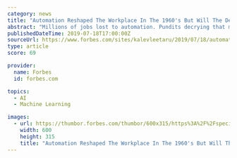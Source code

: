 ```yaml
---
category: news
title: "Automation Reshaped The Workplace In The 1960's But Will The Deep Learning Revolution Be Different?"
abstract: "Millions of jobs lost to automation. Pundits decrying that machines are increasingly displacing humans in the workforce. The federal government running advertising and training programs to retrain displaced workers for increasingly technical jobs in an era ..."
publishedDateTime: 2019-07-18T17:00:00Z
sourceUrl: https://www.forbes.com/sites/kalevleetaru/2019/07/18/automation-reshaped-the-workplace-in-the-1960s-but-will-the-deep-learning-revolution-be-different/
type: article
score: 69

provider:
  name: Forbes
  id: forbes.com

topics:
  - AI
  - Machine Learning

images:
  - url: https://thumbor.forbes.com/thumbor/600x315/https%3A%2F%2Fspecials-images.forbesimg.com%2Fdam%2Fimageserve%2F155239869%2F960x0.jpg%3Ffit%3Dscale
    width: 600
    height: 315
    title: "Automation Reshaped The Workplace In The 1960's But Will The Deep Learning Revolution Be Different?"
---
```

